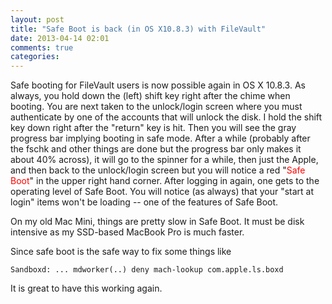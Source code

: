 ```yaml
---
layout: post
title: "Safe Boot is back (in OS X10.8.3) with FileVault"
date: 2013-04-14 02:01
comments: true
categories: 
---
```

Safe booting for FileVault users is now possible again in OS X 10.8.3.  As always, you hold down the (left) shift key right after the chime when booting.  You are next taken to the unlock/login screen where you must authenticate by one of the accounts that will unlock the disk.  I hold the shift key down right after the "return" key is hit.  Then you will see the gray progress bar implying booting in safe mode.  After a while (probably after the fschk and other things are done but the progress bar only makes it about 40% across), it will go to the spinner for a while, then just the Apple, and then back to the unlock/login screen but you will notice a red "<span style="color:red">Safe Boot</span>" in the upper right hand corner.  After logging in again, one gets to the operating level of Safe Boot.  You will notice (as always) that your "start at login" items won't be loading -- one of the features of Safe Boot. 

On my old Mac Mini, things are pretty slow in Safe Boot.  It  must be disk intensive as my SSD-based MacBook Pro is much faster.

Since safe boot is the safe way to fix some things like

    Sandboxd: ... mdworker(..) deny mach-lookup com.apple.ls.boxd

It is great to have this working again.
